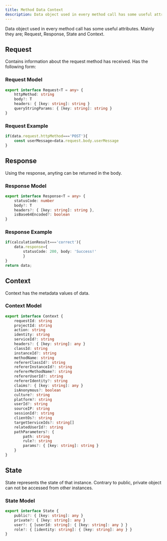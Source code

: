 ```yaml
---
title: Method Data Context
description: Data object used in every method call has some useful attributes.
---
```


Data object used in every method call has some useful attributes. Mainly they are; Request, Response, State and Context.

## Request

Contains information about the request method has received. Has the following form:

### Request Model

```typescript
export interface Request<T = any> {
    httpMethod: string
    body?: T
    headers: { [key: string]: string }
    queryStringParams: { [key: string]: string }
}
```

### Request Example

```typescript
if(data.request.httpMethod==='POST'){
    const userMessage=data.request.body.userMessage
}
```

## Response

Using the response, anyting can be returned in the body.

### Response Model

```typescript
export interface Response<T = any> {
    statusCode: number
    body?: T
    headers?: { [key: string]: string },
    isBase64Encoded?: boolean
}
```

### Response Example

```typescript
if(calculationResult==='correct'){
    data.response={
        statusCode: 200, body: 'Success!'
        }
}
return data;
```

## Context

Context has the metadata values of data.

### Context Model

```typescript
export interface Context {
    requestId: string
    projectId: string
    action: string
    identity: string
    serviceId?: string
    headers?: { [key: string]: any }
    classId: string
    instanceId?: string
    methodName: string
    refererClassId?: string
    refererInstanceId?: string
    refererMethodName?: string
    refererUserId?: string
    refererIdentity?: string
    claims?: { [key: string]: any }
    isAnonymous?: boolean
    culture?: string
    platform?: string
    userId?: string
    sourceIP: string
    sessionId?: string
    clientOs?: string
    targetServiceIds?: string[]
    relatedUserId?: string
    pathParameters?: {
        path: string
        rule?: string
        params?: { [key: string]: string }
    }
}
```

## State

State represents the state of that instance. Contrary to public, private object can not be accessed from other instances.

### State Model

```typescript
export interface State {
    public?: { [key: string]: any }
    private?: { [key: string]: any }
    user?: { [userId: string]: { [key: string]: any } }
    role?: { [identity: string]: { [key: string]: any } }
}
```
